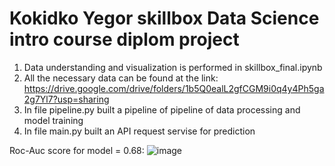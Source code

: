 # Kokidko Yegor skillbox Data Science intro course diplom project

1. Data understanding and visualization is performed in skillbox_final.ipynb
2. All the necessary data can be found at the link: 
https://drive.google.com/drive/folders/1b5Q0ealL2gfCGM9i0q4y4Ph5ga2g7Yl7?usp=sharing
3. In file pipeline.py built a pipeline of pipeline of data processing and model training
4. In file main.py built an API request servise for prediction

Roc-Auc score for model = 0.68:
   ![image](https://github.com/YegorKokidko/Sber_auto_target_prediction/assets/148949968/5a1d7b2d-84b2-419e-acf3-8d9588de2f4f)


